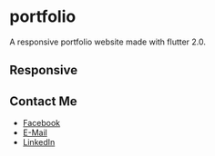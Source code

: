 # portfolio

A responsive portfolio website made with flutter 2.0.

## Responsive

## Contact Me

- [Facebook](https://www.facebook.com/iura.mihai)
- [E-Mail](https://mail.google.com/mail/?view=cm&fs=1&to=alexiura93@gmai.com&su=&body=)
- [LinkedIn](https://www.linkedin.com/in/iura-alexandru-mihai-3961a6116/)
